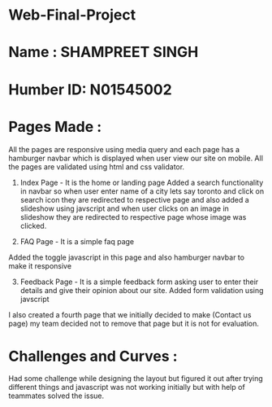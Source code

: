 # Web-Final-Project
# Name : SHAMPREET SINGH
# Humber ID: N01545002

# Pages Made :

All the pages are responsive using media query and each page has a hamburger navbar which is displayed when user view our site on mobile.
All the pages are validated using html and css validator.

1) Index Page - It is the home or landing page 
Added a search functionality in navbar so when user enter name of a city lets say toronto and click on search icon they are redirected to respective page and also added a slideshow using javscript and when user clicks on an image in slideshow they are redirected to respective page whose image was clicked.

2) FAQ Page - It is a simple faq page 

Added the toggle javascript in this page and also hamburger navbar to make it responsive

3) Feedback Page - It is a simple feedback form asking user to enter their details and give their opinion about our site.
Added form validation using javscript

I also created a fourth page that we initially decided to make (Contact us page) my team decided not to remove that page but it is not for evaluation.

# Challenges and Curves :
Had some challenge while designing the layout but figured it out after trying different things and javascript was not working initially but with help of teammates solved the issue.


